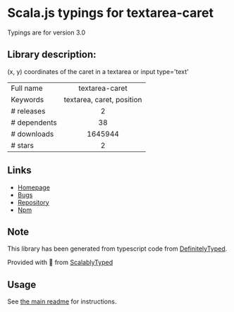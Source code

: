 
# Scala.js typings for textarea-caret

Typings are for version 3.0

## Library description:
(x, y) coordinates of the caret in a textarea or input type='text'

|                    |                 |
| ------------------ | :-------------: |
| Full name          | textarea-caret |
| Keywords           | textarea, caret, position |
| # releases         | 2 |
| # dependents       | 38 |
| # downloads        | 1645944 |
| # stars            | 2 |

## Links
- [Homepage](https://github.com/component/textarea-caret-position#readme)
- [Bugs](https://github.com/component/textarea-caret-position/issues)
- [Repository](https://github.com/component/textarea-caret-position)
- [Npm](https://www.npmjs.com/package/textarea-caret)
    


## Note
This library has been generated from typescript code from [DefinitelyTyped](https://definitelytyped.org).

Provided with :purple_heart: from [ScalablyTyped](https://github.com/oyvindberg/ScalablyTyped)

## Usage
See [the main readme](../../readme.md) for instructions.


